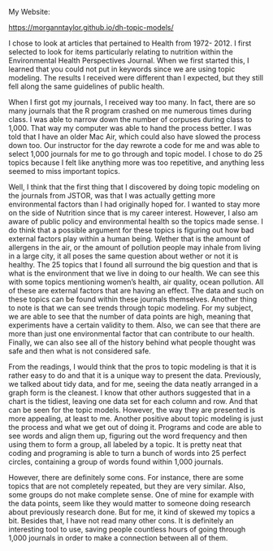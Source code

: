 My Website: 

https://morganntaylor.github.io/dh-topic-models/


I chose to look at articles that pertained to Health from 1972- 2012. I first selected to look for items particularly relating to nutrition within the Environmental Health Perspectives Journal. When we first started this, I learned that you could not put in keywords since we are using topic modeling. The results I received were different than I expected, but they still fell along the same guidelines of public health. 

When I first got my journals, I received way too many. In fact, there are so many journals that the R program crashed on me numerous times during class. I was able to narrow down the number of corpuses during class to 1,000. That way my computer was able to hand the process better. I was told that I have an older Mac Air, which could also have slowed the process down too. Our instructor for the day rewrote a code for me and was able to select 1,000 journals for me to go through and topic model. I chose to do 25 topics because I felt like anything more was too repetitive, and anything less seemed to miss important topics. 

Well, I think that the first thing that I discovered by doing topic modeling on the journals from JSTOR, was that I was actually getting more environmental factors than I had originally hoped for. I wanted to stay more on the side of Nutrition since that is my career interest. However, I also am aware of public policy and environmental health so the topics made sense. I do think that a possible argument for these topics is figuring out how bad external factors play within a human being. Wether that is the amount of allergens in the air, or the amount of pollution people may inhale from living in a large city, it all poses the same question about wether or not it is healthy. The 25 topics that I found all surround the big question and that is what is the environment that we live in doing to our health. We can see this with some topics mentioning women’s health, air quality, ocean pollution. All of these are external factors that are having an effect. The data and such on these topics can be found within these journals themselves. Another thing to note is that we can see trends through topic modeling. For my subject, we are able to see that the number of data points are high, meaning that experiments have a certain validity to them. Also, we can see that there are more than just one environmental factor that can contribute to our health. Finally, we can also see all of the history behind what people thought was safe and then what is not considered safe. 

From the readings, I would think that the pros to topic modeling is that it is rather easy to do and that it is a unique way to present the data. Previously, we talked about tidy data, and for me, seeing the data neatly arranged in a graph form is the cleanest. I know that other authors suggested that in a chart is the tidiest, leaving one data set for each column and row. And that can be seen for the topic models. However, the way they are presented is more appealing, at least to me. Another positive about topic modeling is just the process and what we get out of doing it. Programs and code are able to see words and align them up, figuring out the word frequency and then using them to form a group, all labeled by a topic. It is pretty neat that coding and programing is able to turn a bunch of words into 25 perfect circles, containing a group of words found within 1,000 journals. 

However, there are definitely some cons. For instance, there are some topics that are not completely repeated, but they are very similar. Also, some groups do not make complete sense. One of mine for example with the data points, seem like they would matter to someone doing research about previously research done. But for me, it kind of skewed my topics a bit. Besides that, I have not read many other cons. It is definitely an interesting tool to use, saving people countless hours of going through 1,000 journals in order to make a connection between all of them.  
